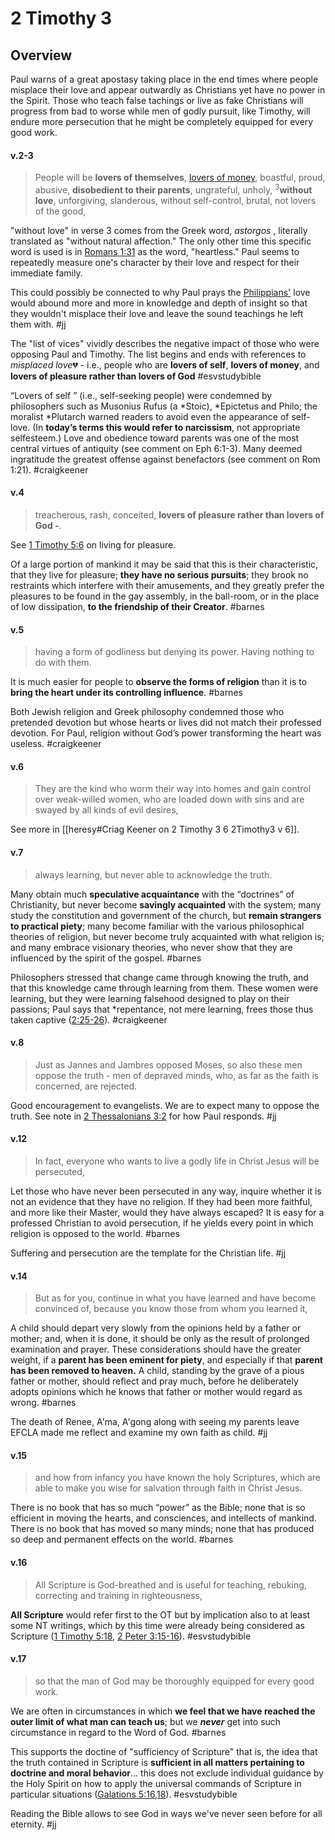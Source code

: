 # 2 Timothy 3

## Overview
Paul warns of a great apostasy taking place in the end times where people misplace their love and appear outwardly as Christians yet have no power in the Spirit. Those who teach false tachings or live as fake Christians will progress from bad to worse while men of godly pursuit, like Timothy, will endure more persecution that he might be completely equipped for every good work.

#### v.2-3
>People will be **lovers of themselves**, [lovers of money](wealth,work.md), boastful, proud, abusive, **disobedient to their parents**, ungrateful, unholy, <sup>3</sup>**without love**, unforgiving, slanderous, without self-control, brutal, not lovers of the good,

"without love" in verse 3 comes from the Greek word, *astorgos* , literally translated as "without natural affection." The only other time this specific word is used is in [Romans 1:31](Romans1#v.31) as the word, "heartless." Paul seems to repeatedly measure one's character by their love and respect for their immediate family.

This could possibly be connected to why Paul prays the [Philippians'](Philippians1) love would abound more and more in knowledge and depth of insight so that they wouldn't misplace their love and leave the sound teachings he left them with.
#jj 

The "list of vices" vividly describes the negative impact of those who were opposing Paul and Timothy. The list begins and ends with references to *misplaced love*💔 - i.e., people who are **lovers of self**, **lovers of money**, and **lovers of pleasure rather than lovers of God**
#esvstudybible

“Lovers of self ” (i.e., self-seeking people) were condemned by philosophers such as Musonius Rufus (a \*Stoic), \*Epictetus and Philo; the moralist \*Plutarch warned readers to avoid even the appearance of self-love. (In **today’s terms this would refer to narcissism**, not appropriate selfesteem.) Love and obedience toward parents was one of the most central virtues of antiquity (see comment on Eph 6:1-3). Many deemed ingratitude the greatest offense against benefactors (see comment on Rom 1:21).
#craigkeener 

#### v.4
>treacherous, rash, conceited, **lovers of pleasure rather than lovers of God -**.

See [1 Timothy 5:6](1Timothy5.md) on living for pleasure.

Of a large portion of mankind it may be said that this is their characteristic, that they live for pleasure; **they have no serious pursuits**; they brook no restraints which interfere with their amusements, and they greatly prefer the pleasures to be found in the gay assembly, in the ball-room, or in the place of low dissipation, **to the friendship of their Creator**.
#barnes

#### v.5
>having a form of godliness but denying its power. Having nothing to do with them.

It is much easier for people to **observe the forms of religion** than it is to **bring the heart under its controlling influence**.
#barnes 

Both Jewish religion and Greek philosophy condemned those who pretended devotion but whose hearts or lives did not match their professed devotion. For Paul, religion without God’s power transforming the heart was useless.
#craigkeener 

#### v.6
>They are the kind who worm their way into homes and gain control over weak-willed women, who are loaded down with sins and are swayed by all kinds of evil desires,

See more in [[heresy#Criag Keener on 2 Timothy 3 6 2Timothy3 v 6]].

#### v.7
> always learning, but never able to acknowledge the truth.

Many obtain much **speculative acquaintance** with the “doctrines” of Christianity, but never become **savingly acquainted** with the system; many study the constitution and government of the church, but **remain strangers to practical piety**; many become familiar with the various philosophical theories of religion, but never become truly acquainted with what religion is; and many embrace visionary theories, who never show that they are influenced by the spirit of the gospel.
#barnes 

Philosophers stressed that change came through knowing the truth, and that this knowledge came through learning from them. These women were learning, but they were learning falsehood designed to play on their passions; Paul says that \*repentance, not mere learning, frees those thus taken captive ([2:25-26](2Timothy2#v.25-26)).
#craigkeener 

#### v.8
>Just as Jannes and Jambres opposed Moses, so also these men oppose the truth - men of depraved minds, who, as far as the faith is concerned, are rejected.

Good encouragement to evangelists. We are to expect many to oppose the truth. See note in [2 Thessalonians 3:2](2Thess3#v.2) for how Paul responds.
#jj 

#### v.12
> In fact, everyone who wants to live a godly life in Christ Jesus will be persecuted,

Let those who have never been persecuted in any way, inquire whether it is not an evidence that they have no religion. If they had been more faithful, and more like their Master, would they have always escaped? It is easy for a professed Christian to avoid persecution, if he yields every point in which religion is opposed to the world.
#barnes 

Suffering and persecution are the template for the Christian life.
#jj 

#### v.14
>But as for you, continue in what you have learned and have become convinced of, because you know those from whom you learned it,

A child should depart very slowly from the opinions held by a father or mother; and, when it is done, it should be only as the result of prolonged examination and prayer. These considerations should have the greater weight, if a **parent has been eminent for piety**, and especially if that **parent has been removed to heaven.** A child, standing by the grave of a pious father or mother, should reflect and pray much, before he deliberately adopts opinions which he knows that father or mother would regard as wrong.
#barnes 

The death of Renee, A'ma, A'gong along with seeing my parents leave EFCLA made me reflect and examine my own faith as child.
#jj 

#### v.15
>and how from infancy you have known the holy Scriptures, which are able to make you wise for salvation through faith in Christ Jesus.

There is no book that has so much “power” as the Bible; none that is so efficient in moving the hearts, and consciences, and intellects of mankind. There is no book that has moved so many minds; none that has produced so deep and permanent effects on the world.
#barnes

#### v.16
>All Scripture is God-breathed and is useful for teaching, rebuking, correcting and training in righteousness,

**All Scripture** would refer first to the OT but by implication also to at least some NT writings, which by this time were already being considered as Scripture ([1 Timothy 5:18](1Timothy5.md), [2 Peter 3:15-16](2Peter3#v.15)).
#esvstudybible

#### v.17
>so that the man of God may be thoroughly equipped for every good work.

We are often in circumstances in which **we feel that we have reached the outer limit of what man can teach us**; but we ***never*** get into such circumstance in regard to the Word of God.
#barnes 

This supports the doctine of "sufficiency of Scripture" that is, the idea that the truth contained in Scripture is **sufficient in all matters pertaining to doctrine and moral behavior**... this does not exclude individual guidance by the Holy Spirit on how to apply the universal commands of Scripture in particular situations ([Galations 5:16,18](Galations5#v.16)).
#esvstudybible 

Reading the Bible allows to see God in ways we've never seen before for all eternity.
#jj 